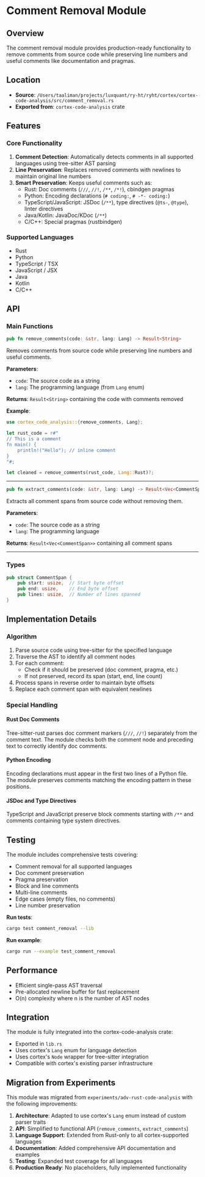 # Comment Removal Module

## Overview

The comment removal module provides production-ready functionality to remove comments from source code while preserving line numbers and useful comments like documentation and pragmas.

## Location

- **Source**: `/Users/taaliman/projects/luxquant/ry-ht/ryht/cortex/cortex-code-analysis/src/comment_removal.rs`
- **Exported from**: `cortex-code-analysis` crate

## Features

### Core Functionality

1. **Comment Detection**: Automatically detects comments in all supported languages using tree-sitter AST parsing
2. **Line Preservation**: Replaces removed comments with newlines to maintain original line numbers
3. **Smart Preservation**: Keeps useful comments such as:
   - Rust: Doc comments (`///`, `//!`, `/**`, `/*!`), cbindgen pragmas
   - Python: Encoding declarations (`# coding:`, `# -*- coding:`)
   - TypeScript/JavaScript: JSDoc (`/**`), type directives (`@ts-`, `@type`), linter directives
   - Java/Kotlin: JavaDoc/KDoc (`/**`)
   - C/C++: Special pragmas (rustbindgen)

### Supported Languages

- Rust
- Python
- TypeScript / TSX
- JavaScript / JSX
- Java
- Kotlin
- C/C++

## API

### Main Functions

```rust
pub fn remove_comments(code: &str, lang: Lang) -> Result<String>
```
Removes comments from source code while preserving line numbers and useful comments.

**Parameters**:
- `code`: The source code as a string
- `lang`: The programming language (from `Lang` enum)

**Returns**: `Result<String>` containing the code with comments removed

**Example**:
```rust
use cortex_code_analysis::{remove_comments, Lang};

let rust_code = r#"
// This is a comment
fn main() {
    println!("Hello"); // inline comment
}
"#;

let cleaned = remove_comments(rust_code, Lang::Rust)?;
```

---

```rust
pub fn extract_comments(code: &str, lang: Lang) -> Result<Vec<CommentSpan>>
```
Extracts all comment spans from source code without removing them.

**Parameters**:
- `code`: The source code as a string
- `lang`: The programming language

**Returns**: `Result<Vec<CommentSpan>>` containing all comment spans

---

### Types

```rust
pub struct CommentSpan {
    pub start: usize,  // Start byte offset
    pub end: usize,    // End byte offset
    pub lines: usize,  // Number of lines spanned
}
```

## Implementation Details

### Algorithm

1. Parse source code using tree-sitter for the specified language
2. Traverse the AST to identify all comment nodes
3. For each comment:
   - Check if it should be preserved (doc comment, pragma, etc.)
   - If not preserved, record its span (start, end, line count)
4. Process spans in reverse order to maintain byte offsets
5. Replace each comment span with equivalent newlines

### Special Handling

#### Rust Doc Comments

Tree-sitter-rust parses doc comment markers (`///`, `//!`) separately from the comment text. The module checks both the comment node and preceding text to correctly identify doc comments.

#### Python Encoding

Encoding declarations must appear in the first two lines of a Python file. The module preserves comments matching the encoding pattern in these positions.

#### JSDoc and Type Directives

TypeScript and JavaScript preserve block comments starting with `/**` and comments containing type system directives.

## Testing

The module includes comprehensive tests covering:

- Comment removal for all supported languages
- Doc comment preservation
- Pragma preservation
- Block and line comments
- Multi-line comments
- Edge cases (empty files, no comments)
- Line number preservation

**Run tests**:
```bash
cargo test comment_removal --lib
```

**Run example**:
```bash
cargo run --example test_comment_removal
```

## Performance

- Efficient single-pass AST traversal
- Pre-allocated newline buffer for fast replacement
- O(n) complexity where n is the number of AST nodes

## Integration

The module is fully integrated into the cortex-code-analysis crate:

- Exported in `lib.rs`
- Uses cortex's `Lang` enum for language detection
- Uses cortex's `Node` wrapper for tree-sitter integration
- Compatible with cortex's existing parser infrastructure

## Migration from Experiments

This module was migrated from `experiments/adv-rust-code-analysis` with the following improvements:

1. **Architecture**: Adapted to use cortex's `Lang` enum instead of custom parser traits
2. **API**: Simplified to functional API (`remove_comments`, `extract_comments`)
3. **Language Support**: Extended from Rust-only to all cortex-supported languages
4. **Documentation**: Added comprehensive API documentation and examples
5. **Testing**: Expanded test coverage for all languages
6. **Production Ready**: No placeholders, fully implemented functionality
